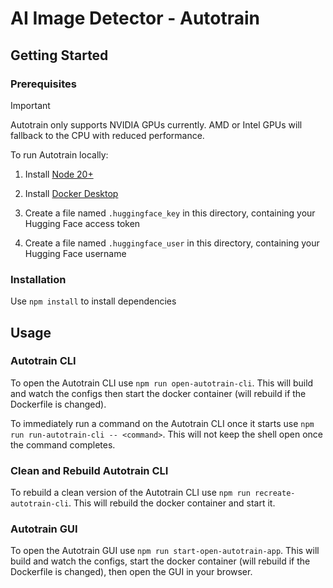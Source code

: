 # AI Image Detector - Autotrain

## Getting Started

### Prerequisites

> [!IMPORTANT]
> Autotrain only supports NVIDIA GPUs currently. AMD or Intel GPUs will fallback to the CPU with reduced performance.

To run Autotrain locally:

1. Install [Node 20+](https://nodejs.org/en/download/)
  
1. Install [Docker Desktop](https://docs.docker.com/guides/getting-started/get-docker-desktop/)

1. Create a file named `.huggingface_key` in this directory, containing your Hugging Face access token

1. Create a file named `.huggingface_user` in this directory, containing your Hugging Face username

### Installation

Use `npm install` to install dependencies

## Usage

### Autotrain CLI

To open the Autotrain CLI use `npm run open-autotrain-cli`. This will build and watch the configs then start the docker container (will rebuild if the Dockerfile is changed).

To immediately run a command on the Autotrain CLI once it starts use `npm run run-autotrain-cli -- <command>`. This will not keep the shell open once the command completes.

### Clean and Rebuild Autotrain CLI

To rebuild a clean version of the Autotrain CLI use `npm run recreate-autotrain-cli`. This will rebuild the docker container and start it.

### Autotrain GUI

To open the Autotrain GUI use `npm run start-open-autotrain-app`. This will build and watch the configs, start the docker container (will rebuild if the Dockerfile is changed), then open the GUI in your browser.
